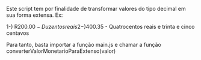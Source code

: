 Este script tem por finalidade de transformar valores do tipo decimal em sua forma extensa.
Ex:

1-) R$200.00 - Duzentos reais
2-)$400.35 - Quatrocentos reais e trinta e cinco centavos

Para tanto, basta importar a função main.js e chamar a função converterValorMonetarioParaExtenso(valor)
